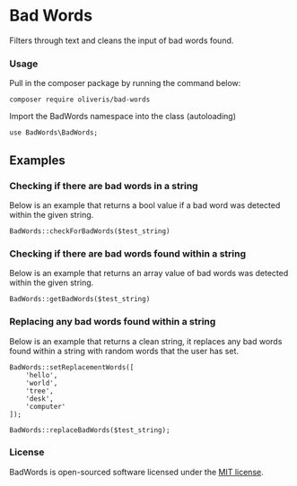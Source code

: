 # Bad Words 
Filters through text and cleans the input of bad words found.

### Usage
<p>Pull in the composer package by running the command below:</p>

```
composer require oliveris/bad-words
```

<p>Import the BadWords namespace into the class (autoloading)</p>

```
use BadWords\BadWords;
```

## Examples

### Checking if there are bad words in a string
<p>Below is an example that returns a bool value if a bad word was detected within the given string.</p>

```
BadWords::checkForBadWords($test_string)
```

### Checking if there are bad words found within a string
<p>Below is an example that returns an array value of bad words was detected within the given string.</p>

```
BadWords::getBadWords($test_string)
```

### Replacing any bad words found within a string
<p>Below is an example that returns a clean string, it replaces any bad words found within a string with random words that the user has set.</p>

```
BadWords::setReplacementWords([
    'hello',
    'world',
    'tree',
    'desk',
    'computer'
]);

BadWords::replaceBadWords($test_string);
```

### License

BadWords is open-sourced software licensed under the [MIT license](https://opensource.org/licenses/MIT).